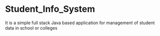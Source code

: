 # Student_Info_System
 It is a simple full stack Java based application for management of student data in school or colleges
